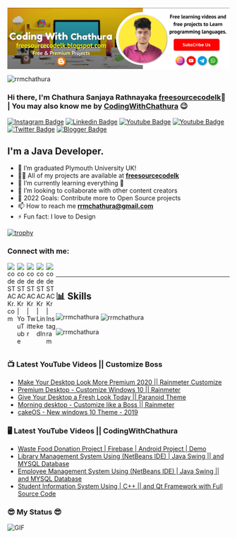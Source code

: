 <a href="https://www.youtube.com/channel/UCbFPpBEONobzA0ouBU9rjEQ"><img align="center" src="https://raw.githubusercontent.com/rrmchathura/rrmchathura/main/newchathura.jpg"/></a>
<p align="left"> <img src="https://komarev.com/ghpvc/?username=rrmchathura&label=Profile%20views&color=129e00&style=plastic" alt="rrmchathura" /> </p>

<!-- <img align="right" alt="Coding" width="400" src="https://lh3.googleusercontent.com/fife/AAWUweUEpgRJglFLr8SONioxajS6b_zrG72hN0nct04AKzADonlyZz8ESFlzt0DuxyWdNOGa73nxRvJIy1tWRFaht9VfLz3PIzH0q6krXWa1_X2Z3W7xMlTKxbP9O83ZWIdu5x0XniF8c2V5eoFF7jkrCcENek5II5UGWAjFzqMM9bBrchGIbk_giJj8pfkl8s-RKI3yL8XbBtD4tZUs4CFfxNh1cfrtxO4tDGMiVZDphxs-kWOSbLF1NEIX2nqx9LL0VdWh9Bzs3K3x5zKIcmPICY8RBzw6aX4dAt5shWctyD9qTEujewfaWvTrai-JBEE9e03vNTL7UML88w7n_L5389SZMGnzsFA870ozIaXtCn-sVgdduPBU7G_4c82Q0UNsCzVZ6tviSXFBTT3BujJJpNbt60-oQtB5aRzx7OfZNzqkfTEneFeMhc8hcVsjufvLiY7lakcPeGTgARY35MNQfcVqeFsT05SJFWYhkFegArWnhuD6rsQ2smWsEPq0v4YfME4gH4uQ-A2BM-aFTzoF2qsCcW2olaU3o_Gpme5cnLOMeOt2FFKRd0CNoxqfmO6jCizCI3M7yhfRznwC6GC7wluRWGDUk3e_dCYnGjX8OKTE0qKKNxiePH04BG4eAOBJMEE8CUHsW_kLPuZdfrSKH1fHJX-_HhSw0Fvxf6OglCZDZY1xXRJkI54ofKWHPS7oTREWgWSOg4V3CnaqkI8T5vw-GgTIu5Ox4yz5cyqxik1k2DVUjVDcckPmxswhY_HNv9FlWMeCrIyQOeQxkVeAmPYJdeCwk6GRaY1_6hhpi5X0inoZDYVHs_RYB0myq_UgpF84yWbGbZleqO7acUU=w1920-h892"> -->


### Hi there, I'm Chathura Sanjaya Rathnayaka [freesourcecodelk]👋 | You may also know me by [CodingWithChathura] 😉

[![Instagram Badge](https://img.shields.io/badge/-chathu._98-blueviolet?style=plastic-square&logo=instagram&logoColor=white&link=https://instagram.com/chathu._98/)](https://instagram.com/chathu._98)
[![Linkedin Badge](https://img.shields.io/badge/-ChathuraRathnayaka-brightgreen?style=plastic-square&logo=Linkedin&logoColor=white&link=https://www.linkedin.com/in/chathura-sanjaya-rathnayaka-a6286a19a/)](https://www.linkedin.com/in/chathura-sanjaya-rathnayaka-a6286a19a/)
[![Youtube Badge](https://img.shields.io/badge/-CodingWithChathura-yellow?style=plastic-square&logo=youtube&logoColor=white&link=https://www.youtube.com/)](https://www.youtube.com/channel/UCbFPpBEONobzA0ouBU9rjEQ)
[![Youtube Badge](https://img.shields.io/badge/-CustomizeBoss-critical?style=plastic-square&logo=youtube&logoColor=white&link=https://www.youtube.com/)](https://www.youtube.com/channel/UCxMNzCTa8-UOnudzoVYYzcQ?view_as=subscriber)
[![Twitter Badge](https://img.shields.io/badge/-Rathnayaka22700-blue?style=plastic-square&logo=twitter&logoColor=white&link=https://www.twitter.com/Rathnayaka22700)](https://www.twitter.com/codingpotter)
[![Blogger Badge](https://img.shields.io/badge/-Freesourcecodelk-orange?style=plastic-square&logo=blogger&logoColor=white&link=https://https://freesourcecodelk.blogspot.com)](https://freesourcecodelk.blogspot.com/)

## I'm a Java Developer.
- 🔭 I’m graduated Plymouth University UK!
- 👨‍💻 All of my projects are available at **[freesourcecodelk][website]**
- 🌱 I’m currently learning everything 🤣
- 👯 I’m looking to collaborate with other content creators
- 🥅 2022 Goals: Contribute more to Open Source projects
- 📫 How to reach me **rrmchathura@gmail.com**
- ⚡ Fun fact: I love to Design 

[![trophy](https://github-profile-trophy.vercel.app/?username=rrmchathura&row=1&column=7)](https://github.com/ryo-ma/github-profile-trophy)

### Connect with me:

[<img align="left" alt="codeSTACKr.com" width="22px" src="https://raw.githubusercontent.com/rahuldkjain/github-profile-readme-generator/master/src/images/icons/Social/blogger.svg" />][website]
[<img align="left" alt="codeSTACKr | YouTube" width="22px" src="https://raw.githubusercontent.com/rahuldkjain/github-profile-readme-generator/master/src/images/icons/Social/youtube.svg" />][youtube]
[<img align="left" alt="codeSTACKr | Twitter" width="22px" src="https://raw.githubusercontent.com/rahuldkjain/github-profile-readme-generator/master/src/images/icons/Social/twitter.svg" />][twitter]
[<img align="left" alt="codeSTACKr | LinkedIn" width="22px" src="https://raw.githubusercontent.com/rahuldkjain/github-profile-readme-generator/master/src/images/icons/Social/linked-in-alt.svg" />][linkedin]
[<img align="left" alt="codeSTACKr | Instagram" width="22px" src="https://raw.githubusercontent.com/rahuldkjain/github-profile-readme-generator/master/src/images/icons/Social/instagram.svg" />][instagram]


<br />

---

## 📊 Skills
<!--START_SECTION:waka-->
<p><img align="left" src="https://github-readme-stats.vercel.app/api/top-langs?username=rrmchathura&show_icons=true&theme=onedark&locale=en&layout=compact" alt="rrmchathura" /></p>

<p>&nbsp;<img align="center" src="https://github-readme-stats.vercel.app/api?username=rrmchathura&show_icons=true&theme=onedark&locale=en" alt="rrmchathura" /></p>

<!-- [Top Langs](https://github-readme-stats.vercel.app/api/top-langs/?username=rrmchathura&hide=TeX&layout=compact&bg_color=30,e96443,904e95&title_color=fff&text_color=fff)
![rrmchathura's GitHub stats](https://github-readme-stats.vercel.app/api?username=rrmchathura&bg_color=30,e96443,904e95&title_color=fff&text_color=fff) -->


<p><img align="center" src="https://github-readme-streak-stats.herokuapp.com/?user=rrmchathura&theme=dark" alt="rrmchathura" /></p>
<!--END_SECTION:waka-->
<br />

### 📺 Latest YouTube Videos || Customize Boss
<!-- YOUTUBE:START -->
- [Make Your Desktop Look More Premium 2020 || Rainmeter Customize](https://www.youtube.com/watch?v=cc83ACkqtfc)
- [Premium Desktop - Customize Windows 10 || Rainmeter](https://www.youtube.com/watch?v=1Hy6hECXPws)
- [Give Your Desktop a Fresh Look Today || Paranoid Theme](https://www.youtube.com/watch?v=E-IRQVfr-XA)
- [Morning desktop - Customize like a Boss || Rainmeter](https://www.youtube.com/watch?v=IaoWOzinw2c)
- [cakeOS  - New windows 10 Theme - 2019](https://www.youtube.com/watch?v=jcvNYXsvi1k)
<!-- YOUTUBE:END -->


### 🖥️ Latest YouTube Videos || CodingWithChathura
<!-- YOUTUBES:START -->
- [Waste Food Donation Project | Firebase | Android Project | Demo](https://www.youtube.com/watch?v=x-99PE55mQs)
- [Library Management System Using &lpar;NetBeans IDE&rpar; | Java Swing || and MYSQL Database](https://www.youtube.com/watch?v=RTUMnNEmAaE)
- [Employee Management System Using  &lpar;NetBeans IDE&rpar; | Java Swing || and MYSQL Database](https://www.youtube.com/watch?v=jBq6kxJpmuc)
- [Student Information System Using | C++ || and Qt Framework with Full Source Code](https://www.youtube.com/watch?v=DVkxn5-zgQU)
<!-- YOUTUBES:END -->

### 😎 My Status 😎
<img align="left" alt="GIF" src="https://media.giphy.com/media/836HiJc7pgzy8iNXCn/giphy.gif" />

<!--
<img align="left" alt="CreatorGhost's Github Stats" src="https://github-readme-stats.vercel.app/api?username=rrmchathura&show_icons=true&hide_border=true&theme=radical" />
-->





[website]: https://freesourcecodelk.blogspot.com

[twitter]: https://twitter.com/Rathnayaka22700

[youtube]: https://www.youtube.com/channel/UCxMNzCTa8-UOnudzoVYYzcQ

[CodingWithChathura]: https://www.youtube.com/channel/UCbFPpBEONobzA0ouBU9rjEQ

[instagram]: https://www.instagram.com/chathura_sanjaya_rathnayaka

[linkedin]: https://www.linkedin.com/in/chathura-rathnayaka-a6286a19a/

[freesourcecodelk]: https://freesourcecodelk.blogspot.com/

[Customize boss]: https://www.youtube.com/channel/UCxMNzCTa8-UOnudzoVYYzcQ?view_as=subscriber
